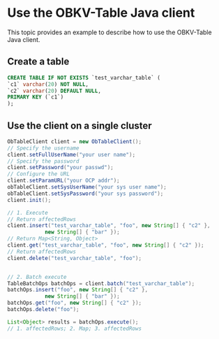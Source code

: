 # Use the OBKV-Table Java client

This topic provides an example to describe how to use the OBKV-Table Java client.

## Create a table

```sql
CREATE TABLE IF NOT EXISTS `test_varchar_table` (
`c1` varchar(20) NOT NULL,
`c2` varchar(20) DEFAULT NULL,
PRIMARY KEY (`c1`)
);
```

## Use the client on a single cluster

```java
ObTableClient client = new ObTableClient();
// Specify the username
client.setFullUserName("your user name");
// Specify the password
client.setPassword("your passwd");
// Configure the URL
client.setParamURL("your OCP addr");
obTableClient.setSysUserName("your sys user name");
obTableClient.setSysPassword("your sys password");
client.init();

// 1. Execute
// Return affectedRows
client.insert("test_varchar_table", "foo", new String[] { "c2" },
            new String[] { "bar" });
// Return Map<String, Object>
client.get("test_varchar_table", "foo", new String[] { "c2" });
// Return affectedRows
client.delete("test_varchar_table", "foo");


// 2. Batch execute
TableBatchOps batchOps = client.batch("test_varchar_table");
batchOps.insert("foo", new String[] { "c2" },
            new String[] { "bar" });
batchOps.get("foo", new String[] { "c2" });
batchOps.delete("foo");

List<Object> results = batchOps.execute();
// 1. affectedRows; 2. Map; 3. affectedRows
```
